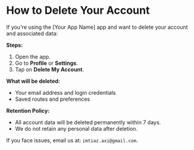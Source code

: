 # How to Delete Your Account

If you're using the [Your App Name] app and want to delete your account and associated data:

**Steps:**
1. Open the app.
2. Go to **Profile** or **Settings**.
3. Tap on **Delete My Account**.

**What will be deleted:**
- Your email address and login credentials
- Saved routes and preferences

**Retention Policy:**
- All account data will be deleted permanently within 7 days.
- We do not retain any personal data after deletion.

If you face issues, email us at: `imtiaz.axi@gmail.com`.
